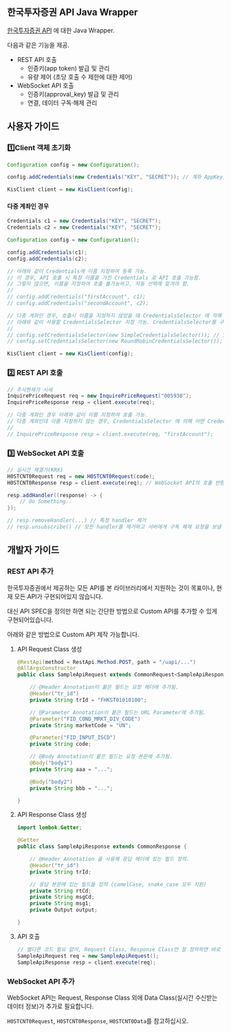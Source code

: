 ## 한국투자증권 API Java Wrapper
[한국투자증권 API](https://apiportal.koreainvestment.com/) 에 대한 Java Wrapper.

다음과 같은 기능을 제공.
* REST API 호출
    * 인증키(app token) 발급 및 관리
    * 유량 제어 (초당 호출 수 제한에 대한 제어)
* WebSocket API 호출
    * 인증키(approval_key) 발급 및 관리
    * 연결, 데이터 구독·해제 관리

## 사용자 가이드
### 1️⃣Client 객체 초기화
```java
Configuration config = new Configuration();

config.addCredentials(new Credentials("KEY", "SECRET")); // 계좌 AppKey, AppSecret 등록

KisClient client = new KisClient(config);
```

#### 다중 계좌인 경우
```java
Credentials c1 = new Credentials("KEY", "SECRET");
Credentials c2 = new Credentials("KEY", "SECRET");

Configuration config = new Configuration();

config.addCredentials(c1);
config.addCredentials(c2);

// 아래와 같이 Credentials에 이름 지정하여 등록 가능.
// 이 경우, API 호출 시 특정 이름을 가진 Credentials 로 API 호출 가능함.
// 그렇지 않으면, 이름을 지정하여 호출 불가능하고, 자동 선택에 맡겨야 함.
//
// config.addCredentials("firstAccount", c1);
// config.addCredentials("secondAccount", c2);

// 다중 계좌인 경우, 호출시 이름을 지정하지 않았을 때 CredentialsSelector 에 의해 Credentials가 자동 선택됨.
// 아래와 같이 사용할 CredentialsSelector 지정 가능. CredentialsSelector를 구현하는 custom 구현체를 작성하여 추가 가능
// 
// config.setCredentialsSelector(new SimpleCredentialsSelector()); // 1 (기본값)
// config.setCredentialsSelector(new RoundRobinCredentialsSelector()); // 또는 2

KisClient client = new KisClient(config);
```

### 2️⃣ REST API 호출
```java
// 주식현재가 시세
InquirePriceRequest req = new InquirePriceRequest("005930");
InquirePriceResponse resp = client.execute(req);

// 다중 계좌인 경우 아래와 같이 이름 지정하여 호출 가능.
// 다중 계좌인데 이름 지정하지 않는 경우, CredentialsSelector 에 의해 어떤 Credentials 사용할 지 결정됨.
//
// InquirePriceResponse resp = client.execute(req, "firstAccount");
```

### 3️⃣ WebSocket API 호출
```java
// 실시간 체결가(KRX)
H0STCNT0Request req = new H0STCNT0Request(code);
H0STCNT0Response resp = client.execute(req); // WebSocket API의 호출 반환값에는 데이터가 없고, 대신 addHandler 메서드를 통해 이후 수신받는 데이터에 접근 가능

resp.addHandler((response) -> {
    // do Something..
});

// resp.removeHandler(...) // 특정 handler 제거
// resp.unsubscribe() // 모든 handler를 제거하고 서버에게 구독 해제 요청을 보냄
```


## 개발자 가이드
### REST API 추가
한국투자증권에서 제공하는 모든 API를 본 라이브러리에서 지원하는 것이 목표이나, 현재 모든 API가 구현되어있지 않습니다.

대신 API SPEC을 정의만 하면 되는 간단한 방법으로 Custom API를 추가할 수 있게 구현되어있습니다.

아래와 같은 방법으로 Custom API 제작 가능합니다.

1. API Request Class 생성
    ```java
    @RestApi(method = RestApi.Method.POST, path = "/uapi/...")
    @AllArgsConstructor
    public class SampleApiRequest extends CommonRequest<SampleApiResponse> { // 아래에서 만들 Response Class를 Generic으로 지정

        // @Header Annotation이 붙은 필드는 요청 헤더에 추가됨.
        @Header("tr_id")
        private String trId = "FHKST01010100";

        // @Parameter Annotation이 붙은 필드는 URL Parameter에 추가됨.
        @Parameter("FID_COND_MRKT_DIV_CODE")
        private String marketCode = "UN";

        @Parameter("FID_INPUT_ISCD")
        private String code;

        // @Body Annotation이 붙은 필드는 요청 본문에 추가됨.
        @Body("body1")
        private String aaa = "...";

        @Body("body2")
        private String bbb = "...";

    }
    ```
1. API Response Class 생성
    ```java
    import lombok.Getter;

    @Getter
    public class SampleApiResponse extends CommonResponse {

        // @Header Annotation 을 사용해 응답 헤더에 있는 필드 정의.
        @Header("tr_id")
        private String trId;

        // 응답 본문에 있는 필드들 정의 (camelCase, snake_case 모두 지원)
        private String rtCd;
        private String msgCd;
        private String msg1;
        private Output output;

    }
    ```
1. API 호출
    ```java
    // 별다른 코드 필요 없이, Request Class, Response Class만 잘 정의하면 바로 사용 가능
    SampleApiRequest req = new SampleApiRequest();
    SampleApiResponse resp = client.execute(req);
    ```

### WebSocket API 추가
WebSocket API는 Request, Response Class 외에 Data Class(실시간 수신받는 데이터 정보)가 추가로 필요합니다.

`H0STCNT0Request`, `H0STCNT0Response`, `H0STCNT0Data`를 참고하십시오.